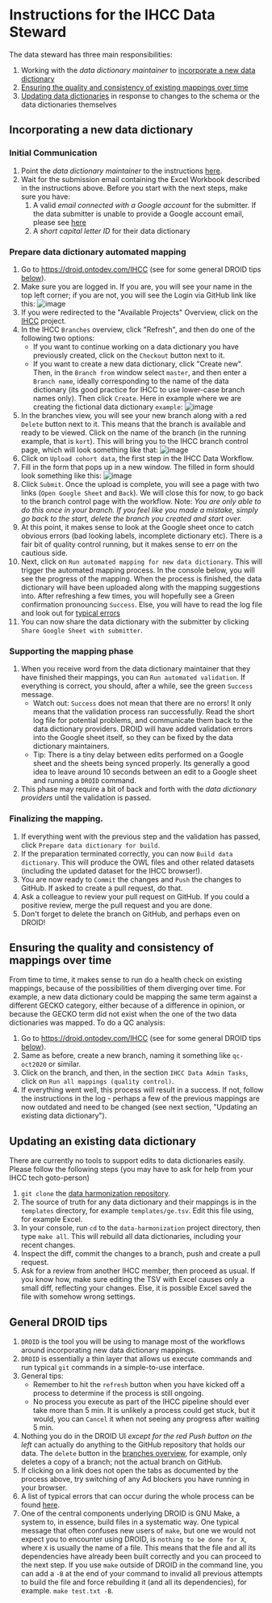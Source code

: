 # Instructions for the IHCC Data Steward

The data steward has three main responsibilities:

1. Working with the *data dictionary maintainer* to [incorporate a new data dictionary](#incorporating-a-new-data-dictionary)
2. [Ensuring the quality and consistency of existing mappings over time](#ensuring-the-quality-and-consistency-of-mappings-over-time)
3. [Updating data dictionaries](#updating-an-existing-data-dictionary) in response to changes to the schema or the data dictionaries themselves

## Incorporating a new data dictionary

### Initial Communication
1. Point the *data dictionary maintainer* to the instructions [here](DataDictionaryMapping.md).
2. Wait for the submission email containing the Excel Workbook described in the instructions above. Before you start with the next steps, make sure you have:
   1. A valid *email connected with a Google account* for the submitter. If the data submitter is unable to provide a Google account email, please see [here](AlternativeDataDictionaryMapping.md)
   2. A *short capital letter ID* for their data dictionary

### Prepare data dictionary automated mapping
1. Go to <https://droid.ontodev.com/IHCC> (see for some general DROID tips [below](#general-droid-tips)).
2. Make sure you are logged in. If you are, you will see your name in the top left corner; if you are not, you will see the Login via GitHub link like this:
![image](droid_log_in.png)
3. If you were redirected to the "Available Projects" Overview, click on the [IHCC](https://droid.ontodev.com/IHCC) project.
4. In the IHCC `Branches` overview, click "Refresh", and then do one of the following two options:
   - If you want to continue working on a data dictionary you have previously created, click on the `Checkout` button next to it.
   - If you want to create a new data dictionary, click "Create new". Then, in the `Branch from` window select `master`, and then enter a `Branch name`, ideally corresponding to the name of the data dictionary (its good practice for IHCC to use lower-case branch names only). Then click `Create`. Here in example where we are creating the fictional data dictionary `example`:
![image](droid_new_branch.png)
5. In the branches view, you will see your new branch along with a red `Delete` button next to it. This means that the branch is available and ready to be viewed. Click on the name of the branch (in the running example, that is `kort`). This will bring you to the IHCC branch control page, which will look something like that:
![image](droid_branch_workflow.png)
6. Click on `Upload cohort data`, the first step in the IHCC Data Workflow.
7. Fill in the form that pops up in a new window. The filled in form should look something like this:
![image](droid_upload.png)
8. Click `Submit`. Once the upload is complete, you will see a page with two links (`Open Google Sheet` and `Back`). We will close this for now, to go back to the branch control page with the workflow. Note: *You are only able to do this once in your branch. If you feel like you made a mistake, simply go back to the start, delete the branch you created and start over.*
9. At this point, it makes sense to look at the Google sheet once to catch obvious errors (bad looking labels, incomplete dictionary etc). There is a fair bit of quality control running, but it makes sense to err on the cautious side.
10. Next, click on `Run automated mapping for new data dictionary`. This will trigger the automated mapping process. In the console below, you will see the progress of the mapping. When the process is finished, the data dictionary will have been uploaded along with the mapping suggestions into. After refreshing a few times, you will hopefully see a Green confirmation pronouncing `Success`. Else, you will have to read the log file and look out for [typical errors](TypicalDataDictionaryBuildErrors.md)
11. You can now share the data dictionary with the submitter by clicking `Share Google Sheet with submitter`.

### Supporting the mapping phase
1. When you receive word from the data dictionary maintainer that they have finished their mappings, you can `Run automated validation`. If everything is correct, you should, after a while, see the green `Success` message. 
   * Watch out: `Success` does not mean that there are no errors! It only means that the validation process ran successfully. Read the short log file for potential problems, and communicate them back to the data dictionary providers. DROID will have added validation errors into the Google sheet itself, so they can be fixed by the data dictionary maintainers. 
   * Tip: There is a tiny delay between edits performed on a Google sheet and the sheets being synced properly. Its generally a good idea to leave around 10 seconds between an edit to a Google sheet and running a `DROID` command.
2. This phase may require a bit of back and forth with the *data dictionary providers* until the validation is passed.

### Finalizing the mapping.
1. If everything went with the previous step and the validation has passed, click `Prepare data dictionary for build`.
2. If the preparation terminated correctly, you can now `Build data dictionary`. This will produce the OWL files and other related datasets (including the updated dataset for the IHCC browser!).
3. You are now ready to `Commit` the changes and `Push` the changes to GitHub. If asked to create a pull request, do that.
4. Ask a colleague to review your pull request on GitHub. If you could a positive review, merge the pull request and you are done. 
5. Don't forget to delete the branch on GitHub, and perhaps even on DROID!

## Ensuring the quality and consistency of mappings over time 
From time to time, it makes sense to run do a health check on existing mappings, because of the possibilities of them diverging over time. For example, a new data dictionary could be mapping the same term against a different GECKO category, either because of a difference in opinion, or because the GECKO term did not exist when the one of the two data dictionaries was mapped. To do a QC analysis:

1. Go to https://droid.ontodev.com/IHCC (see for some general DROID tips [below](#general-droid-tips)).
2. Same as before, create a new branch, naming it something like `qc-oct2020` or similar.
3. Click on the branch, and then, in the section `IHCC Data Admin Tasks`, click on `Run all mappings (quality control)`.
4. If everything went well, this process will result in a success. If not, follow the instructions in the log - perhaps a few of the previous mappings are now outdated and need to be changed (see next section, "Updating an existing data dictionary").

## Updating an existing data dictionary
There are currently no tools to support edits to data dictionaries easily. Please follow the following steps (you may have to ask for help from your IHCC tech goto-person)

1. `git clone` the [data harmonization repository](https://github.com/IHCC-cohorts/data-harmonization).
2. The source of truth for any data dictionary and their mappings is in the `templates` directory, for example `templates/ge.tsv`. Edit this file using, for example Excel.
3. In your console, run `cd` to the `data-harmonization` project directory, then type `make all`. This will rebuild all data dictionaries, including your recent changes.
4. Inspect the diff, commit the changes to a branch, push and create a pull request.
5. Ask for a review from another IHCC member, then proceed as usual. If you know how, make sure editing the TSV with Excel causes only a small diff, reflecting your changes. Else, it is possible Excel saved the file with somehow wrong settings.


## General DROID tips

1. `DROID` is the tool you will be using to manage most of the workflows around incorporating new data dictionary mappings.
2. `DROID` is essentially a thin layer that allows us execute commands and run typical `git` commands in a simple-to-use interface.
3. General tips:
   - Remember to hit the `refresh` button when you have kicked off a process to determine if the process is still ongoing.
   - No process you execute as part of the IHCC pipeline should ever take more than 5 min. It is unlikely a process could get stuck, but it would, you can `Cancel` it when not seeing any progress after waiting 5 min.
4. Nothing you do in the DROID UI *except for the red Push button on the left* can actually do anything to the GitHub repository that holds our data. The `delete` button in the [branches overview](https://droid.ontodev.com/IHCC), for example, only deletes a copy of a branch; not the actual branch on GitHub.
5. If clicking on a link does not open the tabs as documented by the process above, try switching of any Ad blockers you have running in your browser.
6. A list of typical errors that can occur during the whole process can be found [here](TypicalDataDictionaryBuildErrors.md).
7. One of the central components underlying DROID is GNU Make, a system to, in essence, build files in a systematic way. One typical message that often confuses new users of `make`, but one we would not expect you to encounter using DROID, is `nothing to be done for X`, where `X` is usually the name of a file. This means that the file and all its dependencies have already been built correctly and you can proceed to the next step. If you use `make` outside of DROID in the command line, you can add a `-B` at the end of your command to invalid all previous attempts to build the file and force rebuilding it (and all its dependencies), for example. `make test.txt -B`.
